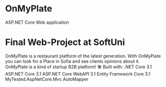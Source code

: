 # OnMyPlate
ASP.NET Core Web application
# Final Web-Project at SoftUni
OnMyPlate is a restaurant platform of the latest generation. With OnMyPlate you can look for a Place in Sofia and see clients opinions about it.
OnMyPlate is a kind of startup B2B platform!
🛠 Built with:
.NET Core 3.1
ASP.NET Core 3.1
ASP.NET Core WebAPI 3.1
Entity Framework Core 3.1
MyTested.AspNetCore.Mvc
AutoMapper
